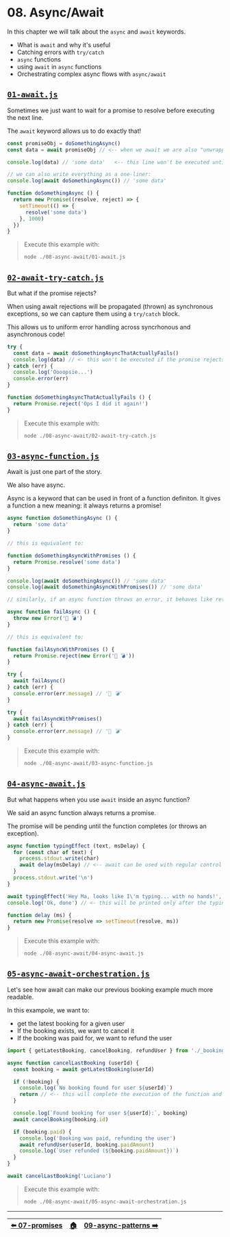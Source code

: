 <!-- ⚠️ FILE AUTOMATICALLY GENERATED. PLEASE DO NOT EDIT. CHANGE README.md.tpl INSTEAD! ⚠️  -->

# 08. Async/Await

In this chapter we will talk about the `async` and `await` keywords.

  - What is `await` and why it's useful
  - Catching errors with `try/catch`
  - `async` functions
  - using `await` in `async` functions
  - Orchestrating complex async flows with `async/await`



## [`01-await.js`](./01-await.js)

Sometimes we just want to wait for a promise to resolve before executing the next line.

The `await` keyword allows us to do exactly that!

```js
const promiseObj = doSomethingAsync()
const data = await promiseObj // <-- when we await we are also "unwrapping" the value resolved by the promise

console.log(data) // 'some data'   <-- this line won't be executed until the promise resolves

// we can also write everything as a one-liner:
console.log(await doSomethingAsync()) // 'some data'

function doSomethingAsync () {
  return new Promise((resolve, reject) => {
    setTimeout(() => {
      resolve('some data')
    }, 1000)
  })
}
```

> Execute this example with:
>
> ```bash
> node ./08-async-await/01-await.js
> ```


## [`02-await-try-catch.js`](./02-await-try-catch.js)

But what if the promise rejects?

When using await rejections will be propagated (thrown) as synchronous exceptions, so we
can capture them using a `try/catch` block.

This allows us to uniform error handling across syncrhonous and asynchronous code!

```js
try {
  const data = await doSomethingAsyncThatActuallyFails()
  console.log(data) // <- this won't be executed if the promise rejects
} catch (err) {
  console.log('Oooopsie...')
  console.error(err)
}

function doSomethingAsyncThatActuallyFails () {
  return Promise.reject('Ops I did it again!')
}
```

> Execute this example with:
>
> ```bash
> node ./08-async-await/02-await-try-catch.js
> ```


## [`03-async-function.js`](./03-async-function.js)

Await is just one part of the story.

We also have async.

Async is a keyword that can be used in front of a function definiton.
It gives a function a new meaning: it always returns a promise!

```js
async function doSomethingAsync () {
  return 'some data'
}

// this is equivalent to:

function doSomethingAsyncWithPromises () {
  return Promise.resolve('some data')
}

console.log(await doSomethingAsync()) // 'some data'
console.log(await doSomethingAsyncWithPromises()) // 'some data'

// similarly, if an async function throws an error, it behaves like returning a rejected promise.

async function failAsync () {
  throw new Error('👻 💣')
}

// this is equivalent to:

function failAsyncWithPromises () {
  return Promise.reject(new Error('👻 💣'))
}

try {
  await failAsync()
} catch (err) {
  console.error(err.message) // '👻 💣'
}

try {
  await failAsyncWithPromises()
} catch (err) {
  console.error(err.message) // '👻 💣'
}
```

> Execute this example with:
>
> ```bash
> node ./08-async-await/03-async-function.js
> ```


## [`04-async-await.js`](./04-async-await.js)

But what happens when you use `await` inside an async function?

We said an async function always returns a promise.

The promise will be pending until the function completes (or throws an exception).

```js
async function typingEffect (text, msDelay) {
  for (const char of text) {
    process.stdout.write(char)
    await delay(msDelay) // <-- await can be used with regular control flow like loops or conditionals
  }
  process.stdout.write('\n')
}

await typingEffect('Hey Ma, looks like I\'m typing... with no hands!', 100)
console.log('Ok, done') // <- this will be printed only after the typing finishes, because we are awaiting the promise returned by `typingEffect`

function delay (ms) {
  return new Promise(resolve => setTimeout(resolve, ms))
}
```

> Execute this example with:
>
> ```bash
> node ./08-async-await/04-async-await.js
> ```


## [`05-async-await-orchestration.js`](./05-async-await-orchestration.js)

Let's see how await can make our previous booking example much more readable.

In this exampole, we want to:

- get the latest booking for a given user
- If the booking exists, we want to cancel it
- If the booking was paid for, we want to refund the user

```js
import { getLatestBooking, cancelBooking, refundUser } from './_booking-utils.js'

async function cancelLastBooking (userId) {
  const booking = await getLatestBooking(userId)

  if (!booking) {
    console.log(`No booking found for user ${userId}`)
    return // <-- this will complete the execution of the function and make the promise resolve
  }

  console.log(`Found booking for user ${userId}:`, booking)
  await cancelBooking(booking.id)

  if (booking.paid) {
    console.log('Booking was paid, refunding the user')
    await refundUser(userId, booking.paidAmount)
    console.log(`User refunded (${booking.paidAmount})`)
  }
}

await cancelLastBooking('Luciano')
```

> Execute this example with:
>
> ```bash
> node ./08-async-await/05-async-await-orchestration.js
> ```


---


| [⬅️ 07-promises](/07-promises/README.md) | [🏠](/README.md) | [09-async-patterns ➡️](/09-async-patterns/README.md) |
|:----------------------------------------|:---------------:|----------------------------------------------------:|

